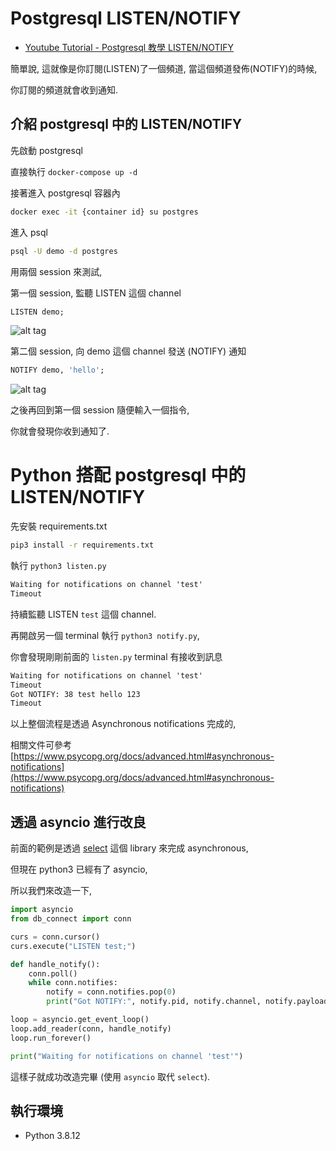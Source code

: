 # Postgresql LISTEN/NOTIFY

* [Youtube Tutorial - Postgresql 教學 LISTEN/NOTIFY](https://youtu.be/UIVMGMD6HT0)

簡單說, 這就像是你訂閱(LISTEN)了一個頻道, 當這個頻道發佈(NOTIFY)的時候,

你訂閱的頻道就會收到通知.

## 介紹 postgresql 中的 LISTEN/NOTIFY

先啟動 postgresql

直接執行 `docker-compose up -d`

接著進入 postgresql 容器內

```cmd
docker exec -it {container id} su postgres
```

進入 psql

```cmd
psql -U demo -d postgres
```

用兩個 session 來測試,

第一個 session, 監聽 LISTEN 這個 channel

```sql
LISTEN demo;
```

![alt tag](https://i.imgur.com/k21aHEz.png)

第二個 session, 向 demo 這個 channel 發送 (NOTIFY) 通知

```sql
NOTIFY demo, 'hello';
```

![alt tag](https://i.imgur.com/QMeLGkT.png)

之後再回到第一個 session 隨便輸入一個指令,

你就會發現你收到通知了.

# Python 搭配 postgresql 中的 LISTEN/NOTIFY

先安裝 requirements.txt

```cmd
pip3 install -r requirements.txt
```

執行 `python3 listen.py`

```cmd
Waiting for notifications on channel 'test'
Timeout
```

持續監聽 LISTEN `test` 這個 channel.

再開啟另一個 terminal 執行 `python3 notify.py`,

你會發現剛剛前面的 `listen.py` terminal 有接收到訊息

```cmd
Waiting for notifications on channel 'test'
Timeout
Got NOTIFY: 38 test hello 123
Timeout
```

以上整個流程是透過 Asynchronous notifications 完成的,

相關文件可參考 [https://www.psycopg.org/docs/advanced.html#asynchronous-notifications](https://www.psycopg.org/docs/advanced.html#asynchronous-notifications)

## 透過 asyncio 進行改良

前面的範例是透過 [select](https://docs.python.org/3/library/select.html) 這個 library 來完成 asynchronous,

但現在 python3 已經有了 asyncio,

所以我們來改造一下,

```python
import asyncio
from db_connect import conn

curs = conn.cursor()
curs.execute("LISTEN test;")

def handle_notify():
    conn.poll()
    while conn.notifies:
        notify = conn.notifies.pop(0)
        print("Got NOTIFY:", notify.pid, notify.channel, notify.payload)

loop = asyncio.get_event_loop()
loop.add_reader(conn, handle_notify)
loop.run_forever()

print("Waiting for notifications on channel 'test'")
```

這樣子就成功改造完畢 (使用 `asyncio` 取代 `select`).

## 執行環境

* Python 3.8.12